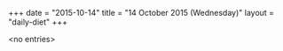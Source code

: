 +++
date = "2015-10-14"
title = "14 October 2015 (Wednesday)"
layout = "daily-diet"
+++

\<no entries\>